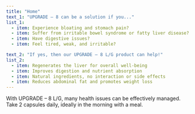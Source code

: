 ```yaml
---
title: "Home"
text_1: "UPGRADE – 8 can be a solution if you..."
list_1:
  - item: Experience bloating and stomach pain?
  - item: Suffer from irritable bowel syndrome or fatty liver disease?
  - item: Have digestive issues?
  - item: Feel tired, weak, and irritable?

text_2: "If yes, then our UPGRADE – 8 L/G product can help!"
list_2:
  - item: Regenerates the liver for overall well-being
  - item: Improves digestion and nutrient absorption
  - item: Natural ingredients, no interaction or side effects
  - item: Reduces abdominal fat and promotes weight loss
---
```


With UPGRADE – 8 L/G, many health issues can be effectively managed. Take 2 capsules daily, ideally in the morning with a meal.

